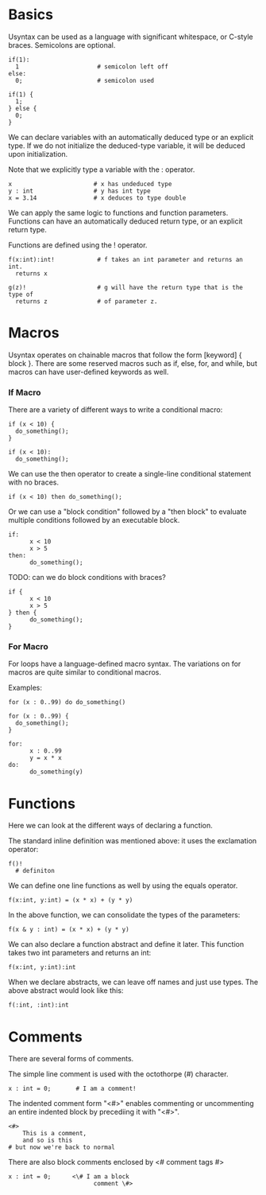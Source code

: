 # Basics
Usyntax can be used as a language with significant whitespace, or C-style braces.
Semicolons are optional.

```
if(1):
  1                      # semicolon left off
else:
  0;                     # semicolon used
```

```
if(1) {
  1;
} else {
  0;
}
```

We can declare variables with an automatically deduced type or an explicit
type. If we do not initialize the deduced-type variable, it will be deduced
upon initialization.

Note that we explicitly type a variable with the : operator.
```
x                       # x has undeduced type
y : int                 # y has int type
x = 3.14                # x deduces to type double
```

We can apply the same logic to functions and function parameters. Functions
can have an automatically deduced return type, or an explicit return type.

Functions are defined using the ! operator.
```
f(x:int):int!            # f takes an int parameter and returns an int.
  returns x

g(z)!                    # g will have the return type that is the type of
  returns z              # of parameter z.

```


# Macros
Usyntax operates on chainable macros that follow the form [keyword] { block }.
There are some reserved macros such as if, else, for, and while, but macros
can have user-defined keywords as well. 

### If Macro
There are a variety of different ways to write a conditional macro:

```
if (x < 10) {
  do_something();
}
```

```
if (x < 10):
  do_something();
```

We can use the then operator to create a single-line conditional statement
with no braces.
```
if (x < 10) then do_something();
```

Or we can use a "block condition" followed by a "then block" to evaluate
multiple conditions followed by an executable block.
```
if:
      x < 10
      x > 5
then:
      do_something();
```

TODO: can we do block conditions with braces?
```
if {
      x < 10
      x > 5
} then {
      do_something();
}
```

### For Macro
For loops have a language-defined macro syntax. The variations on for macros
are quite similar to conditional macros.

Examples:

```
for (x : 0..99) do do_something()
```

```
for (x : 0..99) {
  do_something();
}

```

```
for:
      x : 0..99
      y = x * x
do:
      do_something(y)
```

# Functions
Here we can look at the different ways of declaring a function.

The standard inline definition was mentioned above: it uses the exclamation
operator:
```
f()!
  # definiton
```

We can define one line functions as well by using the equals operator.
```
f(x:int, y:int) = (x * x) + (y * y)
```

In the above function, we can consolidate the types of the parameters:
```
f(x & y : int) = (x * x) + (y * y)
```

We can also declare a function abstract and define it later. This function
takes two int parameters and returns an int:
```
f(x:int, y:int):int
```

When we declare abstracts, we can leave off names and just use types. The
above abstract would look like this:
```
f(:int, :int):int
```

# Comments
There are several forms of comments.

The simple line comment is used with the octothorpe (\#) character.
```
x : int = 0;       # I am a comment!
```

The indented comment form "<\#>" enables commenting or
uncommenting an entire indented block by precediing it with
"<\#>".
```
<#>
    This is a comment,
    and so is this
# but now we're back to normal
```

There are also block comments enclosed by <\# comment tags \#>
```
x : int = 0;      <\# I am a block
                        comment \#>
```
